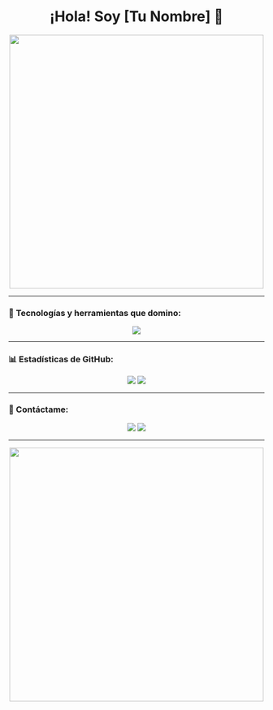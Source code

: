 <h1 align="center">¡Hola! Soy [Tu Nombre] 👋</h1>

<p align="center">
  <img src="https://media.giphy.com/media/qgQUggAC3Pfv687qPC/giphy.gif" width="500"/>
</p>

---

### 🚀 Tecnologías y herramientas que domino:

<p align="center">
  <img src="https://skillicons.dev/icons?i=js,ts,html,css,react,nestjs,postgres,mongodb,docker,vscode" />
</p>

---

### 📊 Estadísticas de GitHub:

<p align="center">
  <img src="https://github-readme-stats.vercel.app/api?username=tu-usuario&show_icons=true&theme=radical" />
  <img src="https://github-readme-stats.vercel.app/api/top-langs/?username=tu-usuario&layout=compact&theme=radical" />
</p>

---

### 📩 Contáctame:
<p align="center">
  <a href="https://www.linkedin.com/in/tuperfil"><img src="https://img.shields.io/badge/LinkedIn-blue?style=for-the-badge&logo=linkedin" /></a>
  <a href="mailto:tuemail@gmail.com"><img src="https://img.shields.io/badge/Email-red?style=for-the-badge&logo=gmail" /></a>
</p>

---

<p align="center">
  <img src="https://media.giphy.com/media/LMcB8XospGZO8UQq87/giphy.gif" width="500"/>
</p>

<!-- ![Tux, the Linux mascot|50](/assets/typescript-ico.png) -->

<!-- >[!IMPORTANT]
>
>This is an IMPORTANT note.


[Duck Duck Go](https://duckduckgo.com). -->

<!-- <div class="pull-left">
<img
src='./assets/docker-ico.png'/>
</div> -->


<!--
**grabielito/grabielito** is a ✨ _special_ ✨ repository because its `README.md` (this file) appears on your GitHub profile.

Here are some ideas to get you started:

- 🔭 I’m currently working on ...
- 🌱 I’m currently learning ...
- 👯 I’m looking to collaborate on ...
- 🤔 I’m looking for help with ...
- 💬 Ask me about ...
- 📫 How to reach me: ...
- 😄 Pronouns: ...
- ⚡ Fun fact: ...
-->


<!-- ## Tecnologias en las cuales trabajo actualmente

|Tecnologias|:cyclone:|ss|
|:----------|:----------|:-------|
|![JS](/assets/js-javascript-logo-hd-png-download.png)|![HTML](/assets/HTML5_logo_and_wordmark.svg.png)|![TS](/assets/typescript-ico.png)|
|![React](/assets/react-1-logo.png)|![Next](/assets/next-js-logo.png)|![Git](/assets/git-logo.png)|
|![Node](/assets/nodejs-logo.png)|![Express](/assets/express-logo.png)|![Docker](/assets/docker-ico.png)| -->






